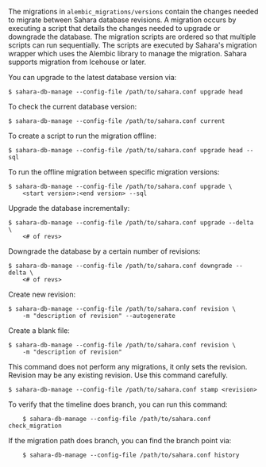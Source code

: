 <!--
Copyright 2012 New Dream Network, LLC (DreamHost)

Licensed under the Apache License, Version 2.0 (the "License"); you may
not use this file except in compliance with the License. You may obtain
a copy of the License at

http://www.apache.org/licenses/LICENSE-2.0

Unless required by applicable law or agreed to in writing, software
distributed under the License is distributed on an "AS IS" BASIS, WITHOUT
WARRANTIES OR CONDITIONS OF ANY KIND, either express or implied. See the
License for the specific language governing permissions and limitations
under the License.
-->

The migrations in `alembic_migrations/versions` contain the changes needed to migrate
between Sahara database revisions. A migration occurs by executing a script that
details the changes needed to upgrade or downgrade the database. The migration scripts
are ordered so that multiple scripts can run sequentially. The scripts are executed by
Sahara's migration wrapper which uses the Alembic library to manage the migration. Sahara
supports migration from Icehouse or later.

You can upgrade to the latest database version via:
```
$ sahara-db-manage --config-file /path/to/sahara.conf upgrade head
```

To check the current database version:
```
$ sahara-db-manage --config-file /path/to/sahara.conf current
```

To create a script to run the migration offline:
```
$ sahara-db-manage --config-file /path/to/sahara.conf upgrade head --sql
```

To run the offline migration between specific migration versions:
```
$ sahara-db-manage --config-file /path/to/sahara.conf upgrade \
    <start version>:<end version> --sql
```

Upgrade the database incrementally:
```
$ sahara-db-manage --config-file /path/to/sahara.conf upgrade --delta \
    <# of revs>
```

Downgrade the database by a certain number of revisions:
```
$ sahara-db-manage --config-file /path/to/sahara.conf downgrade --delta \
    <# of revs>
```

Create new revision:
```
$ sahara-db-manage --config-file /path/to/sahara.conf revision \
    -m "description of revision" --autogenerate
```

Create a blank file:
```
$ sahara-db-manage --config-file /path/to/sahara.conf revision \
    -m "description of revision"
```

This command does not perform any migrations, it only sets the revision.
Revision may be any existing revision. Use this command carefully.
```
$ sahara-db-manage --config-file /path/to/sahara.conf stamp <revision>
```

To verify that the timeline does branch, you can run this command:
```
    $ sahara-db-manage --config-file /path/to/sahara.conf check_migration
```

If the migration path does branch, you can find the branch point via:
```
    $ sahara-db-manage --config-file /path/to/sahara.conf history
```
